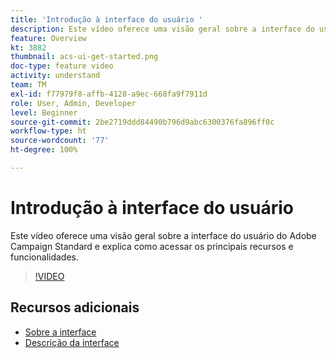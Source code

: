```yaml
---
title: 'Introdução à interface do usuário '
description: Este vídeo oferece uma visão geral sobre a interface do usuário do Adobe Campaign Standard, seus principais recursos e funcionalidades.
feature: Overview
kt: 3882
thumbnail: acs-ui-get-started.png
doc-type: feature video
activity: understand
team: TM
exl-id: f77979f8-affb-4128-a9ec-668fa9f7911d
role: User, Admin, Developer
level: Beginner
source-git-commit: 2be2719ddd84490b796d9abc6300376fa896ff0c
workflow-type: ht
source-wordcount: '77'
ht-degree: 100%

---
```


# Introdução à interface do usuário

Este vídeo oferece uma visão geral sobre a interface do usuário do Adobe Campaign Standard e explica como acessar os principais recursos e funcionalidades.

>[!VIDEO](https://video.tv.adobe.com/v/18469?quality=12)

## Recursos adicionais

* [Sobre a interface](https://experienceleague.adobe.com/docs/campaign-standard/using/getting-started/discovering-the-interface/about-the-interface.html?lang=pt-BR)
* [Descrição da interface](https://experienceleague.adobe.com/docs/campaign-standard/using/getting-started/discovering-the-interface/interface-description.html?lang=pt-BR)
